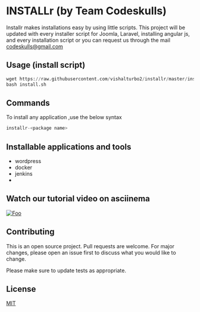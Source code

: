 # INSTALLr (by Team Codeskulls) 

Installr makes installations easy by using little scripts. This project will be updated with every installer script for Joomla,  Laravel, installing angular js, and every installation script or you can request us through the mail codeskulls@gmail.com


## Usage (install script)

```python
wget https://raw.githubusercontent.com/vishalturbo2/installr/master/installr.sh
bash install.sh
```

## Commands
To install any application ,use the below syntax
```python
installr-<package name>
```

## Installable applications and tools
* wordpress
* docker
* jenkins
* 

## Watch our tutorial video on asciinema
<a href="https://asciinema.org/a/cCW4XZ2iu9YRuSpKPOwsIKsjm" rel="some text">![Foo](http://i68.tinypic.com/257lggo.png)</a>

## Contributing
This is an open source project.
Pull requests are welcome. For major changes, please open an issue first to discuss what you would like to change.

Please make sure to update tests as appropriate.

## License
[MIT](https://choosealicense.com/licenses/mit/)

